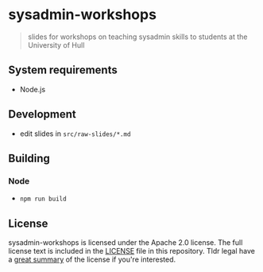 # sysadmin-workshops

> slides for workshops on teaching sysadmin skills to students at the University of Hull

## System requirements

- Node.js

## Development

- edit slides in `src/raw-slides/*.md`

## Building

### Node

- `npm run build`

## License

sysadmin-workshops is licensed under the Apache 2.0 license. The full license text is included in the [LICENSE](LICENSE.md) file in this repository. Tldr legal have a [great summary](https://tldrlegal.com/license/apache-license-2.0-(apache-2.0)) of the license if you're interested.
